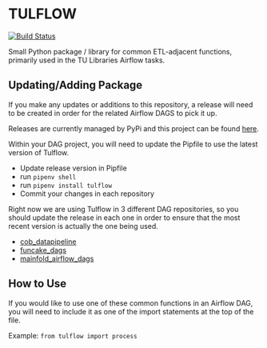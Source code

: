 # TULFLOW

[![Build Status](https://travis-ci.com/tulibraries/tulflow.svg?branch=master)](https://travis-ci.com/tulibraries/tulflow)

Small Python package / library for common ETL-adjacent functions, primarily used in the TU Libraries Airflow tasks.

## Updating/Adding Package

If you make any updates or additions to this repository, a release will need to be created in order for the related Airflow DAGS to pick it up.

Releases are currently managed by PyPi and this project can be found [here](https://pypi.org/project/tulflow/).

Within your DAG project, you will need to update the Pipfile to use the latest version of Tulflow.

* Update release version in Pipfile
* run ```pipenv shell```
* run ```pipenv install tulflow```
* Commit your changes in each repository

Right now we are using Tulflow in 3 different DAG repositories, so you should update the release in each one in order to ensure that the most recent version is actually the one being used.

* [cob_datapipeline](https://github.com/tulibraries/cob_datapipeline)
* [funcake_dags](https://github.com/tulibraries/funcake_dags)
* [mainfold_airflow_dags](https://github.com/tulibraries/manifold_airflow_dags)

## How to Use

If you would like to use one of these common functions in an Airflow DAG, you will need to include it as one of the import statements at the top of the file.

Example: ```from tulflow import process```
